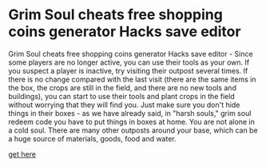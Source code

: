 # Grim Soul cheats free shopping coins generator Hacks save editor

Grim Soul cheats free shopping coins generator Hacks save editor - Since some players are no longer active, you can use their tools as your own. If you suspect a player is inactive, try visiting their outpost several times. If there is no change compared with the last visit (there are the same items in the box, the crops are still in the field, and there are no new tools and buildings), you can start to use their tools and plant crops in the field without worrying that they will find you. Just make sure you don't hide things in their boxes - as we have already said, in "harsh souls," grim soul redeem code you have to put things in boxes at home. You are not alone in a cold soul. There are many other outposts around your base, which can be a huge source of materials, goods, food and water. 

[get here](https://fengmod.top/grim-soul/)
